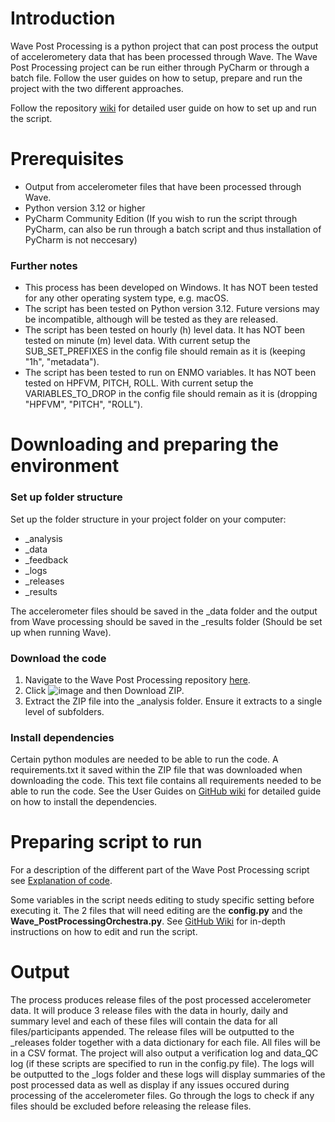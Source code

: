 # Introduction
Wave Post Processing is a python project that can post process the output of accelerometery data that has been processed through Wave. The Wave Post Processing project can be run either through PyCharm or through a batch file. Follow the user guides on how to setup, prepare and run the project with the two different approaches.

Follow the repository [wiki](https://github.com/CAS254/Wave_PostProcessing/wiki) for detailed user guide on how to set up and run the script. 

# Prerequisites
- Output from accelerometer files that have been processed through Wave.
- Python version 3.12 or higher
- PyCharm Community Edition (If you wish to run the script through PyCharm, can also be run through a batch script and thus installation of PyCharm is not neccesary)

### Further notes 
- This process has been developed on Windows. It has NOT been tested for any other operating system type, e.g. macOS.
- The script has been tested on Python version 3.12. Future versions may be incompatible, although will be tested as they are released.
- The script has been tested on hourly (h) level data. It has NOT been tested on minute (m) level data. With current setup the SUB_SET_PREFIXES in the config file should remain as it is (keeping "1h", "metadata").
- The script has been tested to run on ENMO variables. It has NOT been tested on HPFVM, PITCH, ROLL. With current setup the VARIABLES_TO_DROP in the config file should remain as it is (dropping "HPFVM", "PITCH", "ROLL").



# Downloading and preparing the environment
### Set up folder structure
Set up the folder structure in your project folder on your computer:
- _analysis
- _data
- _feedback
- _logs
- _releases
- _results

The accelerometer files should be saved in the _data folder and the output from Wave processing should be saved in the _results folder (Should be set up when running Wave). 

### Download the code
1. Navigate to the Wave Post Processing repository [here](https://github.com/CAS254/Wave_PostProcessing). 
2. Click  ![image](https://github.com/user-attachments/assets/587012f2-735e-471e-b7c0-38e7977e36ee) and then Download ZIP.
3. Extract the ZIP file into the _analysis folder. Ensure it extracts to a single level of subfolders.

### Install dependencies
Certain python modules are needed to be able to run the code. A requirements.txt  it saved within the ZIP file that was downloaded when downloading the code. This text file contains all requirements needed to be able to run the code. See the User Guides on [GitHub wiki](https://github.com/CAS254/Wave_PostProcessing/wiki) for detailed guide on how to install the dependencies.

# Preparing script to run
For a description of the different part of the Wave Post Processing script see [Explanation of code](https://github.com/CAS254/Wave_PostProcessing/wiki/2.-Explanation-of-code). 

Some variables in the script needs editing to study specific setting before executing it. The 2 files that will need editing are the **config.py** and the **Wave_PostProcessingOrchestra.py**. See [GitHub Wiki](https://github.com/CAS254/Wave_PostProcessing/wiki) for in-depth instructions on how to edit and run the script.

# Output 
The process produces release files of the post processed accelerometer data. It will produce 3 release files with the data in hourly, daily and summary level and each of these files will contain the data for all files/participants appended. The release files will be outputted to the _releases folder together with a data dictionary for each file. All files will be in a CSV format. The project will also output a verification log and data_QC log (if these scripts are specified to run in the config.py file). The logs will be outputted to the _logs folder and these logs will display summaries of the post processed data as well as display if any issues occured during processing of the accelerometer files. Go through the logs to check if any files should be excluded before releasing the release files. 
